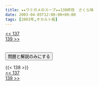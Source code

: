 ```yaml
---
title: ★★ウミガメのスープ★★138杯目　さくら味
date: 2003-04-05T12:00:00+09:00
tags: [2003年,オカルト板]
---
```

<div class="th_left"><a href="../137"><< 137</a></div>
<div class="th_right"><a href="../139">139 >></a></div>
<br><br>
<script src="../../js/cupsoup.js"></script>
<form>
<input type="button" value="問題と解説のみにする" onClick="toggleCupsoup()">
</form>
{{< 138 >}}
<div class="th_left"><a href="../137"><< 137</a></div>
<div class="th_right"><a href="../139">139 >></a></div>